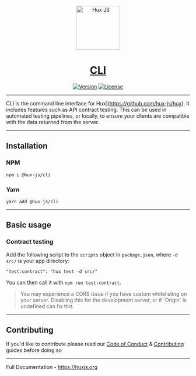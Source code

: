 <p align="center">
  <a href="https://huxjs.org" target="_blank" rel="noopener noreferrer">
    <img src="https://avatars1.githubusercontent.com/u/74376133?s=200&v=4" alt="Hux JS" width="120"/>
  </a>
</p>

<h1 align="center"><a href="https://huxjs.org" target="_blank" rel="noopener noreferrer">CLI</a></h1>

<p align="center">
  <a href="https://www.npmjs.com/package/@hux-js/cli"><img src="https://img.shields.io/badge/npm-v0.1.0-blue" alt="Version"></a>
  <a href="https://www.npmjs.com/package/@hux-js/cli"><img src="https://img.shields.io/badge/license-MIT-blue.svg" alt="License"></a>
</p>

---

CLI is the command line interface for Hux](https://github.com/hux-js/hux). It includes features such as API contract testing. This can be used in automated testing pipelines, or locally, to ensure your clients are compatible with the data returned from the server.

---

## Installation

### NPM

```
npm i @hux-js/cli
```

### Yarn

```
yarn add @hux-js/cli
```

---

## Basic usage

### Contract testing

Add the following script to the `scripts` object in `package.json`, where `-d src/` is your app directory:

<code>"test:contract": "hux test -d src/"</code>

You can then call it with `npm run test:contract`.

<blockquote>You may experience a CORS issue if you have custom whitelisting on your server. Disabling this for the development server, or if `Origin` is undefined can fix this</blockquote>

---

## Contributing

If you'd like to contribute please read our [Code of Conduct](https://github.com/hux-js/hux-cli/blob/develop/CODE_OF_CONDUCT.md) & [Contributing](https://github.com/hux-js/hux-cli/blob/develop/CONTRIBUTING.md) guides before doing so

---

Full Documentation - https://huxjs.org